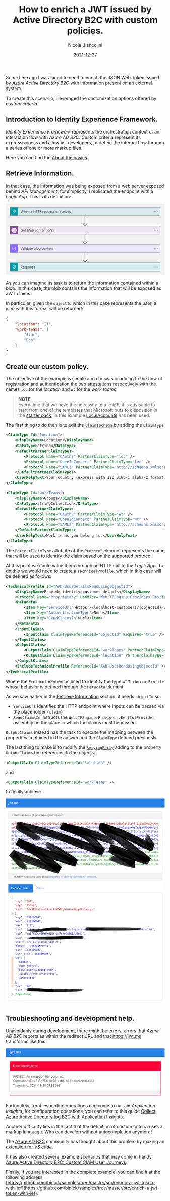 ﻿---
title: How to enrich a JWT issued by Active Directory B2C with custom policies.
date: 2021-12-27
author: Nicola Biancolini
description: Azure Active Directory B2C is the Identity system offered by Microsoft and hosted on Azure. Its strength is the complete integration with all identities and resources managed in our tenant on Azure. It offers a set of cooked and eaten presonalizations for authentication and authorization flows, but sometimes there are cases where these flows are not enough and in this post we see how you can customize them.
series: 
  - Identity Experience Framework
keywords: 
  - identity experience framework
  - active directory b2c
  - custom policy
  - azure blob storage
tags: 
  - azure
  - active directory b2c
aliases:
  - /posts/2021-12-27_enrich-a-jwt-token-with-ief
  - /posts/2021-12-25_enrich-a-jwt-token-with-ief
cover:
  image: cover.jpg
  alt: Post cover
  caption: Photo by <a href="https://unsplash.com/@yasinyusuf?utm_source=unsplash&utm_medium=referral&utm_content=creditCopyText">Yasin Yusuf</a> on <a href="https://unsplash.com/s/photos/identity?utm_source=unsplash&utm_medium=referral&utm_content=creditCopyText">Unsplash</a>
---

Some time ago I was faced to need to enrich the JSON Web Token issued by _Azure Active Directory B2C_ with information present on an external system.

To create this scenario, I leveraged the customization options offered by _custom criteria_.

## Introduction to Identity Experience Framework. 

_Identity Experience Framework_ represents the orchestration context of an interaction flow with _Azure AD B2C_. Custom criteria represent its expressiveness and allow us, developers, to define the internal flow through a series of one or more markup files.

Here you can find the [About the basics](https://docs.microsoft.com/en-us/azure/active-directory-b2c/custom-policy-overview#understanding-the-basics).

## Retrieve Information.

In that case, the information was being exposed from a web server exposed behind _API Management_, for simplicity, I replicated the endpoint with a _Logic App_. This is its definition:

![logic app steps](logic-app-steps.png)

As you can imagine its task is to return the information contained within a blob. In this case, the blob contains the information that will be exposed as JWT claims.

In particular, given the `objectId` which in this case represents the user, a _json_ with this format will be returned:

``` json
{
    "location": "IT",
    "work-teams": [
        "Star",
        "Eco"
    ]
}
```

## Create our custom policy.

The objective of the example is simple and consists in adding to the flow of registration and authentication the two attestations respectively with the names `loc` for the _location_ and `wt` for the _work teams_.

> **NOTE**  
> Every time that we have the necessity to use _IEF_, it is advisable to start from one of the templates that Microsoft puts to disposition in the [starter pack](https://github.com/Azure-Samples/active-directory-b2c-custom-policy-starterpack), in this example [LocalAccounts](https://github.com/Azure-Samples/active-directory-b2c-custom-policy-starterpack/tree/63d382ae6cd78d2995a88653c7b7ed55876a8296/LocalAccounts) has been used.

The first thing to do then is to edit the [`ClaimsSchema`](https://docs.microsoft.com/en-us/azure/active-directory-b2c/claimsschema) by adding the `ClaimType`

``` xml
<ClaimType Id="location">
    <DisplayName>Location</DisplayName>
    <DataType>string</DataType>
    <DefaultPartnerClaimTypes>
        <Protocol Name="OAuth2" PartnerClaimType="loc" />
        <Protocol Name="OpenIdConnect" PartnerClaimType="loc" />
        <Protocol Name="SAML2" PartnerClaimType="http://schemas.xmlsoap.org/ws/2005/05/identity/claims/location" />
    </DefaultPartnerClaimTypes>
    <UserHelpText>Your country (express with ISO 3166-1 alpha-2 format).</UserHelpText>
</ClaimType>
```

``` xml
<ClaimType Id="workTeams">
    <DisplayName>Groups</DisplayName>
    <DataType>stringCollection</DataType>
    <DefaultPartnerClaimTypes>
        <Protocol Name="OAuth2" PartnerClaimType="wt" />
        <Protocol Name="OpenIdConnect" PartnerClaimType="wt" />
        <Protocol Name="SAML2" PartnerClaimType="http://schemas.xmlsoap.org/ws/2005/05/identity/claims/workteams" />
    </DefaultPartnerClaimTypes>
    <UserHelpText>Work teams you belong to.</UserHelpText>
</ClaimType>
```

The `PartnerClaimType` attribute of the `Protocol` element represents the name that will be used to identify the claim based on the supported protocol.

At this point we could value them through an HTTP call to the _Logic App_. To do this we would need to create a [`TechnicalProfile`](https://docs.microsoft.com/en-us/azure/active-directory-b2c/restful-technical-profile), which in this case will be defined as follows:

``` xml
<TechnicalProfile Id="AAD-UserDetailsReadUsingObjectId">
    <DisplayName>Provide identity customer details</DisplayName>
    <Protocol Name="Proprietary" Handler="Web.TPEngine.Providers.RestfulProvider, Web.TPEngine, Version=1.0.0.0, Culture=neutral, PublicKeyToken=null" />
    <Metadata>
        <Item Key="ServiceUrl">https://localhost/customers/{objectId}</Item>
        <Item Key="AuthenticationType">None</Item>
        <Item Key="SendClaimsIn">Url</Item>
    </Metadata>
    <InputClaims>
        <InputClaim ClaimTypeReferenceId="objectId" Required="true" />
    </InputClaims>
    <OutputClaims>
        <OutputClaim ClaimTypeReferenceId="workTeams" PartnerClaimType="work-teams" />
        <OutputClaim ClaimTypeReferenceId="location" PartnerClaimType="location" />
    </OutputClaims>
    <IncludeTechnicalProfile ReferenceId="AAD-UserReadUsingObjectId" />
</TechnicalProfile>
```

Where the `Protocol` element is used to identify the type of `TechnicalProfile` whose behavior is defined through the `Metadata` element.

As we saw earlier in the [Retrieve Information](#Retrieve_Information) section, it needs `objectId` so:

- `ServiceUrl` identifies the HTTP endpoint where inputs can be passed via the placeholder `{claim}`
- `SendClaimsIn` instructs the `Web.TPEngine.Providers.RestfulProvider` assembly on the place in which the claims must be passed

`OutputClaims` instead has the task to execute the mapping between the properties contained in the answer and the `ClaimType` defined previously.

The last thing to make is to modify the [`RelyingParty`](https://docs.microsoft.com/en-us/azure/active-directory-b2c/relyingparty) adding to the property `OutputClaims` the references to the objects

``` xml
<OutputClaim ClaimTypeReferenceId="location" />
```

and

``` xml
<OutputClaim ClaimTypeReferenceId="workTeams" />
```

to finally achieve

![enriched jwt](enriched-jwt.png)

## Troubleshooting and development help.

Unavoidably during development, there might be errors, errors that _Azure AD B2C_ reports as within the redirect URL and that https://jwt.ms transforms like this

![error](error.png)

Fortunately, troubleshooting operations can come to our aid _Application Insights_, for configuration operations, you can refer to this guide [Collect Azure Active Directory log B2C with Application Insights](https://docs.microsoft.com/en-us/azure/active-directory-b2c/troubleshoot-with-application-insights?pivots=b2c-custom-policy#see-the-logs-in-vs-code-extension).

Another difficulty lies in the fact that the definition of custom criteria uses a markup language. Who can develop without autocompletion anymore?

The [Azure AD B2C](https://azure-ad-b2c.github.io/azureadb2ccommunity.io) community has thought about this problem by making an [extension for _VS code_](https://github.com/azure-ad-b2c/vscode-extension).

It has also created several example scenarios that may come in handy [Azure Active Directory B2C: Custom CIAM User Journeys](https://github.com/azure-ad-b2c/samples).

Finally, if you are interested in the complete example, you can find it at the following address [https://github.com/binick/samples/tree/master/src/enrich-a-jwt-token-with-ief](https://github.com/binick/samples/tree/master/src/enrich-a-jwt-token-with-ief).
